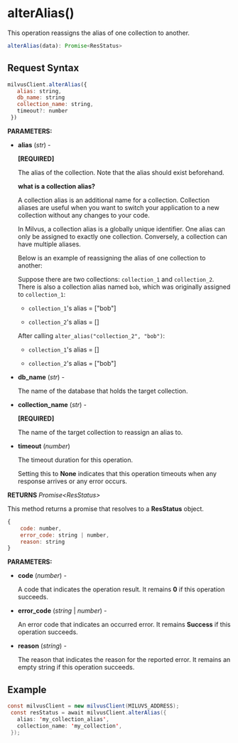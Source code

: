# alterAlias()

This operation reassigns the alias of one collection to another.

```javascript
alterAlias(data): Promise<ResStatus>
```

## Request Syntax

```javascript
milvusClient.alterAlias({
   alias: string,
   db_name: string
   collection_name: string,
   timeout?: number
 })
```

**PARAMETERS:**

- **alias** (*str*) -

    **[REQUIRED]**

    The alias of the collection. Note that the alias should exist beforehand.

    <div class="admonition note">

    <p><b>what is a collection alias?</b></p>

    <p>A collection alias is an additional name for a collection. Collection aliases are useful when you want to switch your application to a new collection without any changes to your code. </p>
    <p>In Milvus, a collection alias is a globally unique identifier. One alias can only be assigned to exactly one collection. Conversely, a collection can have multiple aliases.</p>
    <p>Below is an example of reassigning the alias of one collection to another:</p>
    <p>Suppose there are two collections: <code>collection_1</code> and <code>collection_2</code>. There is also a collection alias named <code>bob</code>, which was originally assigned to <code>collection_1</code>:</p>
    <ul>
    <li><p><code>collection_1</code>'s alias = ["bob"]</p></li>
    <li><p><code>collection_2</code>'s alias = []</p></li>
    </ul>
    <p>After calling <code>alter_alias("collection_2", "bob")</code>:</p>
    <ul>
    <li><p><code>collection_1</code>'s alias = []</p></li>
    <li><p><code>collection_2</code>'s alias = ["bob"]</p></li>
    </ul>

    </div>

- **db_name** (*str*) -

    The name of the database that holds the target collection.

- **collection_name** (*str*) -

    **[REQUIRED]**

    The name of the target collection to reassign an alias to.

- **timeout** (*number*)  

    The timeout duration for this operation. 

    Setting this to **None** indicates that this operation timeouts when any response arrives or any error occurs.

**RETURNS** *Promise\<ResStatus>*

This method returns a promise that resolves to a **ResStatus** object.

```javascript
{
    code: number,
    error_code: string | number,
    reason: string
}
```

**PARAMETERS:**

- **code** (*number*) -

    A code that indicates the operation result. It remains **0** if this operation succeeds.

- **error_code** (*string* | *number*) -

    An error code that indicates an occurred error. It remains **Success** if this operation succeeds. 

- **reason** (*string*) - 

    The reason that indicates the reason for the reported error. It remains an empty string if this operation succeeds.

## Example

```java
const milvusClient = new milvusClient(MILUVS_ADDRESS);
 const resStatus = await milvusClient.alterAlias({
   alias: 'my_collection_alias',
   collection_name: 'my_collection',
 });
```

